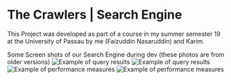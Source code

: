 ﻿# The Crawlers | Search Engine
 This Project was developed as part of a course in my summer semester 19 at the University of Passau by me (Faizuddin Nasaruddin) and Karim.


Some Screen shots of our Search Engine during dev (these photos are from older versions)
![Example of query results](/img/Query%20Test%202019-07-18%20at%2017.19.46.jpeg "2019-07-18")
![Example of query results](/img/Screenshot%20(714).png "Query time depend on the type of query and the result size")
![Example of performance measures](/img/report%204%20page%202.png "Extracted from the report nb 4")
![Example of performance measures](/img/report%204%20page%203.png "Extracted from the report nb 4")
